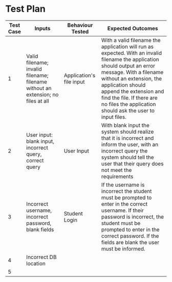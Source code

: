 # Test Plan
| Test Case | Inputs | Behaviour Tested | Expected Outcomes|
| --- | --- | --- | --- |
| 1 | Valid filename; invalid filename; filename without an extension; no files at all |Application's file input |  With a valid filename the application will run as expected. With an invalid filename the application should output an error message. With a filename without an extension, the application should append the extension and find the file. If there are no files the application should ask the user to input files. | 
| 2 | User input: blank input, incorrect query, correct query | User Input | With blank input the system should realize that it is incorrect and inform the user, with an incorrect query the system should tell the user that their query does not meet the requirements |
| 3 | Incorrect username, incorrect password, blank fields | Student Login | If the username is incorrect the student must be prompted to enter in the correct username. If their password is incorrect, the student must be prompted to enter in the correct password. If the fields are blank the user must be informed. |
| 4 | Incorrect DB location 
| 5 | 